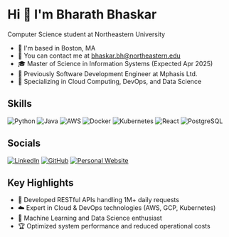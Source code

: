 # Hi 👋 I'm Bharath Bhaskar

Computer Science student at Northeastern University

- 📍 I'm based in Boston, MA
- 📧 You can contact me at bhaskar.bh@northeastern.edu
- 🎓 Master of Science in Information Systems (Expected Apr 2025)
- 💼 Previously Software Development Engineer at Mphasis Ltd.
- 🌟 Specializing in Cloud Computing, DevOps, and Data Science

## Skills

![Python](https://img.shields.io/badge/Python-3776AB?style=for-the-badge&logo=python&logoColor=white)
![Java](https://img.shields.io/badge/Java-ED8B00?style=for-the-badge&logo=java&logoColor=white)
![AWS](https://img.shields.io/badge/Amazon_AWS-232F3E?style=for-the-badge&logo=amazon-aws&logoColor=white)
![Docker](https://img.shields.io/badge/Docker-2CA5E0?style=for-the-badge&logo=docker&logoColor=white)
![Kubernetes](https://img.shields.io/badge/kubernetes-326ce5.svg?&style=for-the-badge&logo=kubernetes&logoColor=white)
![React](https://img.shields.io/badge/React-20232A?style=for-the-badge&logo=react&logoColor=61DAFB)
![PostgreSQL](https://img.shields.io/badge/PostgreSQL-316192?style=for-the-badge&logo=postgresql&logoColor=white)

## Socials

[![LinkedIn](https://img.shields.io/badge/LinkedIn-0077B5?style=for-the-badge&logo=linkedin&logoColor=white)](https://linkedin.com/in/bharathbhaskar99)
[![GitHub](https://img.shields.io/badge/GitHub-100000?style=for-the-badge&logo=github&logoColor=white)](https://github.com/bharathbhaskr)
[![Personal Website](https://img.shields.io/badge/website-000000?style=for-the-badge&logo=About.me&logoColor=white)](https://bharathbhaskr.github.io)

## Key Highlights

- 🚀 Developed RESTful APIs handling 1M+ daily requests
- ☁️ Expert in Cloud & DevOps technologies (AWS, GCP, Kubernetes)
- 🤖 Machine Learning and Data Science enthusiast
- 🏆 Optimized system performance and reduced operational costs
